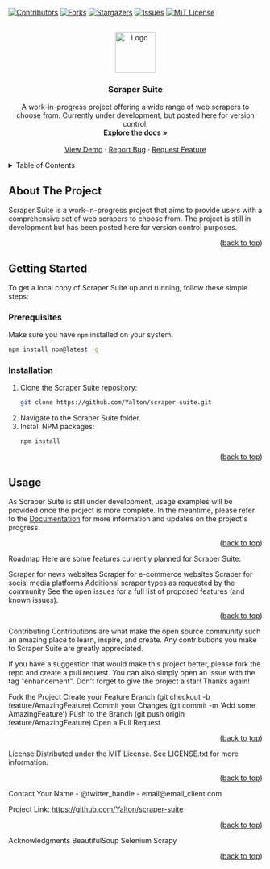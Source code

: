 <a name="readme-top"></a>

[![Contributors][contributors-shield]][contributors-url]
[![Forks][forks-shield]][forks-url]
[![Stargazers][stars-shield]][stars-url]
[![Issues][issues-shield]][issues-url]
[![MIT License][license-shield]][license-url]

<!-- PROJECT LOGO -->
<br />
<div align="center">
  <a href="https://github.com/Yalton/scraper-suite">
    <img src="images/logo.png" alt="Logo" width="80" height="80">
  </a>

  <h3 align="center">Scraper Suite</h3>

  <p align="center">
    A work-in-progress project offering a wide range of web scrapers to choose from. Currently under development, but posted here for version control.
    <br />
    <a href="https://github.com/Yalton/scraper-suite"><strong>Explore the docs »</strong></a>
    <br />
    <br />
    <a href="https://github.com/Yalton/scraper-suite">View Demo</a>
    ·
    <a href="https://github.com/Yalton/scraper-suite/issues">Report Bug</a>
    ·
    <a href="https://github.com/Yalton/scraper-suite/issues">Request Feature</a>
  </p>
</div>

<!-- TABLE OF CONTENTS -->
<details>
  <summary>Table of Contents</summary>
  <ol>
    <li>
      <a href="#about-the-project">About The Project</a>
    </li>
    <li>
      <a href="#getting-started">Getting Started</a>
      <ul>
        <li><a href="#prerequisites">Prerequisites</a></li>
        <li><a href="#installation">Installation</a></li>
      </ul>
    </li>
    <li><a href="#usage">Usage</a></li>
    <li><a href="#roadmap">Roadmap</a></li>
    <li><a href="#contributing">Contributing</a></li>
    <li><a href="#license">License</a></li>
    <li><a href="#contact">Contact</a></li>
    <li><a href="#acknowledgments">Acknowledgments</a></li>
  </ol>
</details>

<!-- ABOUT THE PROJECT -->
## About The Project

Scraper Suite is a work-in-progress project that aims to provide users with a comprehensive set of web scrapers to choose from. The project is still in development but has been posted here for version control purposes.

<p align="right">(<a href="#readme-top">back to top</a>)</p>

<!-- GETTING STARTED -->
## Getting Started

To get a local copy of Scraper Suite up and running, follow these simple steps:

### Prerequisites

Make sure you have `npm` installed on your system:
```sh
npm install npm@latest -g
```

### Installation

1. Clone the Scraper Suite repository:
   ```sh
   git clone https://github.com/Yalton/scraper-suite.git
   ```
2. Navigate to the Scraper Suite folder.
3. Install NPM packages:
   ```sh
   npm install
   ```

<p align="right">(<a href="#readme-top">back to top</a>)</p>

<!-- USAGE EXAMPLES -->
## Usage

As Scraper Suite is still under development, usage examples will be provided once the project is more complete. In the meantime, please refer to the [Documentation](https://github.com/Yalton/scraper-suite) for more information and updates on the project's progress.

<p align="right">(<a href="#readme-top">back to top</a>)</p>
<!-- ROADMAP -->
Roadmap
Here are some features currently planned for Scraper Suite:

 Scraper for news websites
 Scraper for e-commerce websites
 Scraper for social media platforms
 Additional scraper types as requested by the community
See the open issues for a full list of proposed features (and known issues).

<p align="right">(<a href="#readme-top">back to top</a>)</p>
<!-- CONTRIBUTING -->
Contributing
Contributions are what make the open source community such an amazing place to learn, inspire, and create. Any contributions you make to Scraper Suite are greatly appreciated.

If you have a suggestion that would make this project better, please fork the repo and create a pull request. You can also simply open an issue with the tag "enhancement". Don't forget to give the project a star! Thanks again!

Fork the Project
Create your Feature Branch (git checkout -b feature/AmazingFeature)
Commit your Changes (git commit -m 'Add some AmazingFeature')
Push to the Branch (git push origin feature/AmazingFeature)
Open a Pull Request
<p align="right">(<a href="#readme-top">back to top</a>)</p>
<!-- LICENSE -->
License
Distributed under the MIT License. See LICENSE.txt for more information.

<p align="right">(<a href="#readme-top">back to top</a>)</p>
<!-- CONTACT -->
Contact
Your Name - @twitter_handle - email@email_client.com

Project Link: https://github.com/Yalton/scraper-suite

<p align="right">(<a href="#readme-top">back to top</a>)</p>
<!-- ACKNOWLEDGMENTS -->
Acknowledgments
BeautifulSoup
Selenium
Scrapy
<p align="right">(<a href="#readme-top">back to top</a>)</p>

<!-- MARKDOWN LINKS & IMAGES -->
<!-- https://www.markdownguide.org/basic-syntax/#reference-style-links -->
[contributors-shield]: https://img.shields.io/github/contributors/Yalton/scraper-suite.svg?style=for-the-badge
[contributors-url]: https://github.com/Yalton/scraper-suite/graphs/contributors
[forks-shield]: https://img.shields.io/github/forks/Yalton/scraper-suite.svg?style=for-the-badge
[forks-url]: https://github.com/Yalton/scraper-suite/network/members
[stars-shield]: https://img.shields.io/github/stars/Yalton/scraper-suite.svg?style=for-the-badge
[stars-url]: https://github.com/Yalton/scraper-suite/stargazers
[issues-shield]: https://img.shields.io/github/issues/Yalton/scraper-suite.svg?style=for-the-badge
[issues-url]: https://github.com/Yalton/scraper-suite/issues
[license-shield]: https://img.shields.io/github/license/Yalton/scraper-suite.svg?style=for-the-badge
[license-url]: https://github.com/Yalton/scraper-suite/blob/master/LICENSE.txt
[linkedin-shield]: https://img.shields.io/badge/-LinkedIn-black.svg?style=for-the-badge&logo=linkedin&colorB=555
[linkedin-url]: https://linkedin.com/in/linkedin_username
[product-screenshot]: images/screenshot.png
[Next.js]: https://img.shields.io/badge/next.js-000000?style=for-the-badge&logo=nextdotjs&logoColor=white
[Next-url]: https://nextjs.org/
[React.js]: https://img.shields.io/badge/React-20232A?style=for-the-badge&logo=react&logoColor=61DAFB
[React-url]: https://reactjs.org/
[Vue.js]: https://img.shields.io/badge/Vue.js-35495E?style=for-the-badge&logo=vuedotjs&logoColor=4FC08D
[Vue-url]: https://vuejs.org/
[Angular.io]: https://img.shields.io/badge/Angular-DD0031?style=for-the-badge&logo=angular&logoColor=white
[Angular-url]: https://angular.io/
[Svelte.dev]: https://img.shields.io/badge/Svelte-4A4A55?style=for-the-badge&logo=svelte&logoColor=FF3E00
[Svelte-url]: https://svelte.dev/
[Laravel.com]: https://img.shields.io/badge/Laravel-FF2D20?style=for-the-badge&logo=laravel&logoColor=white
[Laravel-url]: https://laravel.com
[Bootstrap.com]: https://img.shields.io/badge/Bootstrap-563D7C?style=for-the-badge&logo=bootstrap&logoColor=white
[Bootstrap-url]: https://getbootstrap.com
[JQuery.com]: https://img.shields.io/badge/jQuery-0769AD?style=for-the-badge&logo=jquery&logoColor=white
[JQuery-url]: https://jquery.com 